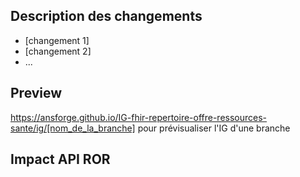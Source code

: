 ## Description des changements

* [changement 1]
* [changement 2]
* ...

## Preview

https://ansforge.github.io/IG-fhir-repertoire-offre-ressources-sante/ig/[nom_de_la_branche] pour prévisualiser l'IG d'une branche

## Impact API ROR
